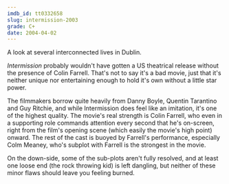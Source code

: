```yaml
---
imdb_id: tt0332658
slug: intermission-2003
grade: C+
date: 2004-04-02
---
```


A look at several interconnected lives in Dublin.

_Intermission_ probably wouldn't have gotten a US theatrical release without the presence of Colin Farrell. That's not to say it's a bad movie, just that it's neither unique nor entertaining enough to hold it's own without a little star power.

The filmmakers borrow quite heavily from Danny Boyle, Quentin Tarantino and Guy Ritchie, and while Intermission does feel like an imitation, it's one of the highest quality. The movie's real strength is Colin Farrell, who even in a supporting role commands attention every second that he's on-screen, right from the film's opening scene (which easily the movie's high point) onward. The rest of the cast is buoyed by Farrell's performance, especially Colm Meaney, who's subplot with Farrell is the strongest in the movie.

On the down-side, some of the sub-plots aren't fully resolved, and at least one loose end (the rock throwing kid) is left dangling, but neither of these minor flaws should leave you feeling burned.
